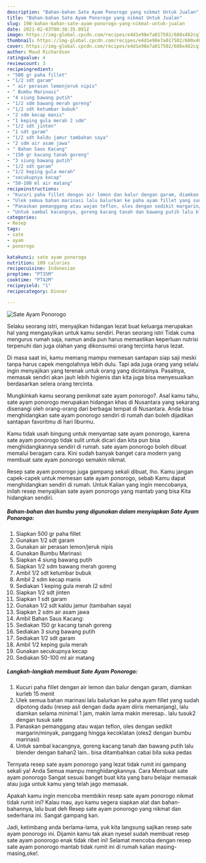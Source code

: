 ```yaml
---
description: "Bahan-bahan Sate Ayam Ponorogo yang nikmat Untuk Jualan"
title: "Bahan-bahan Sate Ayam Ponorogo yang nikmat Untuk Jualan"
slug: 190-bahan-bahan-sate-ayam-ponorogo-yang-nikmat-untuk-jualan
date: 2021-02-03T00:38:35.091Z
image: https://img-global.cpcdn.com/recipes/e4d1e98e7a017502/680x482cq70/sate-ayam-ponorogo-foto-resep-utama.jpg
thumbnail: https://img-global.cpcdn.com/recipes/e4d1e98e7a017502/680x482cq70/sate-ayam-ponorogo-foto-resep-utama.jpg
cover: https://img-global.cpcdn.com/recipes/e4d1e98e7a017502/680x482cq70/sate-ayam-ponorogo-foto-resep-utama.jpg
author: Maud Richardson
ratingvalue: 4
reviewcount: 3
recipeingredient:
- "500 gr paha fillet"
- "1/2 sdt garam"
- " air perasan lemonjeruk nipis"
- " Bumbu Marinasi"
- "4 siung bawang putih"
- "1/2 sdm bawang merah goreng"
- "1/2 sdt ketumbar bubuk"
- "2 sdm kecap manis"
- "1 keping gula merah 2 sdm"
- "1/2 sdt jinten"
- "1 sdt garam"
- "1/2 sdt kaldu jamur tambahan saya"
- "2 sdm air asam jawa"
- " Bahan Saus Kacang"
- "150 gr kacang tanah goreng"
- "3 siung bawang putih"
- "1/2 sdt garam"
- "1/2 keping gula merah"
- "secukupnya kecap"
- "50-100 ml air matang"
recipeinstructions:
- "Kucuri paha fillet dengan air lemon dan balur dengan garam, diamkan kurleb 15 menit"
- "Ulek semua bahan marinasi lalu balurkan ke paha ayam fillet yang sudah dipotong dadu (resep asli dengan dada ayam diiris memanjang), lalu diamkan selama minimal 1 jam, makin lama makin meresap.. lalu tusuk2 dengan tusuk sate"
- "Panaskan pemanggang atau wajan teflon, oles dengan sedikit margarin/minyak, panggang hingga kecoklatan (oles2 dengan bumbu marinasi)"
- "Untuk sambal kacangnya, goreng kacang tanah dan bawang putih lalu blender dengan bahan2 lain.. bisa ditambahkan cabai bila suka pedas"
categories:
- Resep
tags:
- sate
- ayam
- ponorogo

katakunci: sate ayam ponorogo 
nutrition: 109 calories
recipecuisine: Indonesian
preptime: "PT35M"
cooktime: "PT42M"
recipeyield: "1"
recipecategory: Dinner

---
```



![Sate Ayam Ponorogo](https://img-global.cpcdn.com/recipes/e4d1e98e7a017502/680x482cq70/sate-ayam-ponorogo-foto-resep-utama.jpg)

Selaku seorang istri, menyajikan hidangan lezat buat keluarga merupakan hal yang mengasyikan untuk kamu sendiri. Peran seorang istri Tidak cuma mengurus rumah saja, namun anda pun harus memastikan keperluan nutrisi terpenuhi dan juga olahan yang dikonsumsi orang tercinta harus lezat.

Di masa  saat ini, kamu memang mampu memesan santapan siap saji meski tanpa harus capek mengolahnya lebih dulu. Tapi ada juga orang yang selalu ingin menyajikan yang terenak untuk orang yang dicintainya. Pasalnya, memasak sendiri akan jauh lebih higienis dan kita juga bisa menyesuaikan berdasarkan selera orang tercinta. 



Mungkinkah kamu seorang penikmat sate ayam ponorogo?. Asal kamu tahu, sate ayam ponorogo merupakan hidangan khas di Nusantara yang sekarang disenangi oleh orang-orang dari berbagai tempat di Nusantara. Anda bisa menghidangkan sate ayam ponorogo sendiri di rumah dan boleh dijadikan santapan favoritmu di hari liburmu.

Kamu tidak usah bingung untuk menyantap sate ayam ponorogo, karena sate ayam ponorogo tidak sulit untuk dicari dan kita pun bisa menghidangkannya sendiri di rumah. sate ayam ponorogo boleh dibuat memalui beragam cara. Kini sudah banyak banget cara modern yang membuat sate ayam ponorogo semakin nikmat.

Resep sate ayam ponorogo juga gampang sekali dibuat, lho. Kamu jangan capek-capek untuk memesan sate ayam ponorogo, sebab Kamu dapat menghidangkan sendiri di rumah. Untuk Kalian yang ingin mencobanya, inilah resep menyajikan sate ayam ponorogo yang mantab yang bisa Kita hidangkan sendiri.

<!--inarticleads1-->

##### Bahan-bahan dan bumbu yang digunakan dalam menyiapkan Sate Ayam Ponorogo:

1. Siapkan 500 gr paha fillet
1. Gunakan 1/2 sdt garam
1. Gunakan  air perasan lemon/jeruk nipis
1. Gunakan  Bumbu Marinasi:
1. Siapkan 4 siung bawang putih
1. Siapkan 1/2 sdm bawang merah goreng
1. Ambil 1/2 sdt ketumbar bubuk
1. Ambil 2 sdm kecap manis
1. Sediakan 1 keping gula merah (2 sdm)
1. Siapkan 1/2 sdt jinten
1. Siapkan 1 sdt garam
1. Gunakan 1/2 sdt kaldu jamur (tambahan saya)
1. Siapkan 2 sdm air asam jawa
1. Ambil  Bahan Saus Kacang:
1. Sediakan 150 gr kacang tanah goreng
1. Sediakan 3 siung bawang putih
1. Sediakan 1/2 sdt garam
1. Ambil 1/2 keping gula merah
1. Gunakan secukupnya kecap
1. Sediakan 50-100 ml air matang




<!--inarticleads2-->

##### Langkah-langkah membuat Sate Ayam Ponorogo:

1. Kucuri paha fillet dengan air lemon dan balur dengan garam, diamkan kurleb 15 menit
1. Ulek semua bahan marinasi lalu balurkan ke paha ayam fillet yang sudah dipotong dadu (resep asli dengan dada ayam diiris memanjang), lalu diamkan selama minimal 1 jam, makin lama makin meresap.. lalu tusuk2 dengan tusuk sate
1. Panaskan pemanggang atau wajan teflon, oles dengan sedikit margarin/minyak, panggang hingga kecoklatan (oles2 dengan bumbu marinasi)
1. Untuk sambal kacangnya, goreng kacang tanah dan bawang putih lalu blender dengan bahan2 lain.. bisa ditambahkan cabai bila suka pedas




Ternyata resep sate ayam ponorogo yang lezat tidak rumit ini gampang sekali ya! Anda Semua mampu menghidangkannya. Cara Membuat sate ayam ponorogo Sangat sesuai banget buat kita yang baru belajar memasak atau juga untuk kamu yang telah jago memasak.

Apakah kamu ingin mencoba membikin resep sate ayam ponorogo nikmat tidak rumit ini? Kalau mau, ayo kamu segera siapkan alat dan bahan-bahannya, lalu buat deh Resep sate ayam ponorogo yang nikmat dan sederhana ini. Sangat gampang kan. 

Jadi, ketimbang anda berlama-lama, yuk kita langsung sajikan resep sate ayam ponorogo ini. Dijamin kamu tak akan nyesel sudah membuat resep sate ayam ponorogo enak tidak ribet ini! Selamat mencoba dengan resep sate ayam ponorogo mantab tidak rumit ini di rumah kalian masing-masing,oke!.

